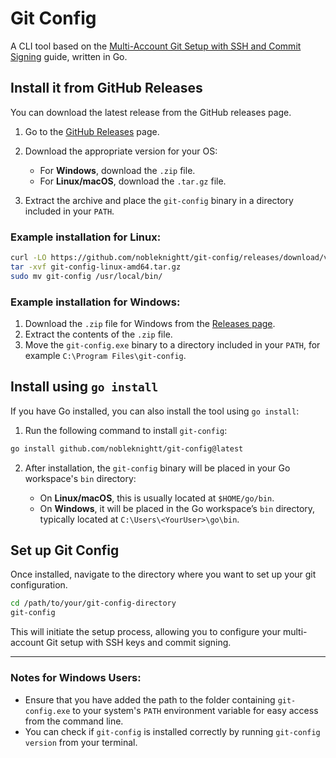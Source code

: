 # Git Config

A CLI tool based on the [Multi-Account Git Setup with SSH and Commit Signing](https://blog.ajaydandge.dev/blog/multi-account-git-config) guide, written in Go.

## Install it from GitHub Releases

You can download the latest release from the GitHub releases page.

1. Go to the [GitHub Releases](https://github.com/nobleknightt/git-config/releases) page.
2. Download the appropriate version for your OS:

   * For **Windows**, download the `.zip` file.
   * For **Linux/macOS**, download the `.tar.gz` file.
3. Extract the archive and place the `git-config` binary in a directory included in your `PATH`.

### Example installation for Linux:

```sh
curl -LO https://github.com/nobleknightt/git-config/releases/download/v0.1.0/git-config-linux-amd64.tar.gz
tar -xvf git-config-linux-amd64.tar.gz
sudo mv git-config /usr/local/bin/
```

### Example installation for Windows:

1. Download the `.zip` file for Windows from the [Releases page](https://github.com/nobleknightt/git-config/releases).
2. Extract the contents of the `.zip` file.
3. Move the `git-config.exe` binary to a directory included in your `PATH`, for example `C:\Program Files\git-config`.

## Install using `go install`

If you have Go installed, you can also install the tool using `go install`:

1. Run the following command to install `git-config`:

```sh
go install github.com/nobleknightt/git-config@latest
```

2. After installation, the `git-config` binary will be placed in your Go workspace's `bin` directory:

   * On **Linux/macOS**, this is usually located at `$HOME/go/bin`.
   * On **Windows**, it will be placed in the Go workspace’s `bin` directory, typically located at `C:\Users\<YourUser>\go\bin`.

## Set up Git Config

Once installed, navigate to the directory where you want to set up your git configuration.

```sh
cd /path/to/your/git-config-directory
git-config
```

This will initiate the setup process, allowing you to configure your multi-account Git setup with SSH keys and commit signing.

---

### Notes for Windows Users:

* Ensure that you have added the path to the folder containing `git-config.exe` to your system's `PATH` environment variable for easy access from the command line.
* You can check if `git-config` is installed correctly by running `git-config version` from your terminal.
